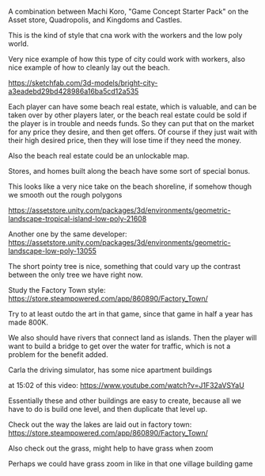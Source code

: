 A combination between Machi Koro, "Game Concept Starter Pack" on the Asset store, Quadropolis, and Kingdoms and Castles.

This is the kind of style that cna work with the workers and the low poly world.

Very nice example of how this type of city could work with workers, also nice example of how to cleanly lay out the beach.

https://sketchfab.com/3d-models/bright-city-a3eadebd29bd428986a16ba5cd12a535

Each player can have some beach real estate, which is valuable, and can be taken over by other players later, or the beach real estate could be sold if the player is in trouble and needs funds. So they can put that on the market for any price they desire, and then get offers. Of course if they just wait with their high desired price, then they will lose time if they need the money.

Also the beach real estate could be an unlockable map.

Stores, and homes built along the beach have some sort of special bonus.


This looks like a very nice take on the beach shoreline, if somehow though we smooth out the rough polygons

https://assetstore.unity.com/packages/3d/environments/geometric-landscape-tropical-island-low-poly-21608


Another one by the same developer: https://assetstore.unity.com/packages/3d/environments/geometric-landscape-low-poly-13055

The short pointy tree is nice, something that could vary up the contrast between the only tree we have right now. 

Study the Factory Town style: https://store.steampowered.com/app/860890/Factory_Town/

Try to at least outdo the art in that game, since that game in half a year has made 800K. 

We also should have rivers that connect land as islands. Then the player will want to build a bridge to get over the water for traffic, which is not a problem for the benefit added.




Carla the driving simulator, has some nice apartment buildings

at 15:02 of this video: https://www.youtube.com/watch?v=J1F32aVSYaU

Essentially these and other buildings are easy to create, because all we have to do is build one level, and then duplicate that level up.


Check out the way the lakes are laid out in factory town: https://store.steampowered.com/app/860890/Factory_Town/

Also check out the grass, might help to have grass when zoom

Perhaps we could have grass zoom in like in that one village building game
